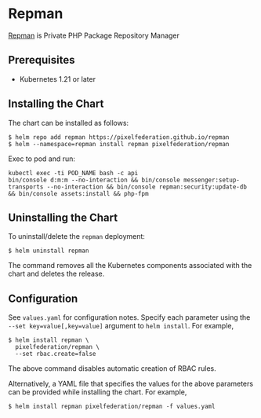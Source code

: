 # Repman

[Repman](https://repman.io/) is Private PHP Package Repository Manager


## Prerequisites

-	Kubernetes 1.21 or later

## Installing the Chart

The chart can be installed as follows:

```console
$ helm repo add repman https://pixelfederation.github.io/repman
$ helm --namespace=repman install repman pixelfederation/repman
```

Exec to pod and run:
```
kubectl exec -ti POD_NAME bash -c api
bin/console d:m:m --no-interaction && bin/console messenger:setup-transports --no-interaction && bin/console repman:security:update-db && bin/console assets:install && php-fpm
```

## Uninstalling the Chart

To uninstall/delete the `repman` deployment:

```console
$ helm uninstall repman
```

The command removes all the Kubernetes components associated with the chart and deletes the release.

## Configuration

See `values.yaml` for configuration notes. Specify each parameter using the `--set key=value[,key=value]` argument to `helm install`. For example,

```console
$ helm install repman \
  pixelfederation/repman \
  --set rbac.create=false
```

The above command disables automatic creation of RBAC rules.

Alternatively, a YAML file that specifies the values for the above parameters can be provided while installing the chart. For example,

```console
$ helm install repman pixelfederation/repman -f values.yaml
```
